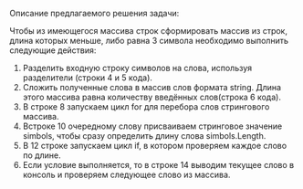 Описание предлагаемого решения задачи:

Чтобы из имеющегося массива строк сформировать массив из строк, длина которых меньше, либо равна 3 символа 
необходимо выполнить следующие действия:
1. Разделить входную строку символов на слова, используя разделители (строки 4 и 5 кода).
2. Сложить полученные слова в массив слов формата string. Длина этого массива равна количеству введённых слов(строка 6 кода).
3. В строке 8 запускаем цикл for для перебора слов стрингового массива.
4. Встроке 10 очередному слову присваиваем стринговое значение simbols, чтобы сразу определить длину слова simbols.Length.
5. В 12 строке запускаем цикл if, в котором проверяем каждое слово по длине.
6. Если условие выполняется, то в строке 14 выводим текущее слово в консоль и проверяем следующее слово из массива.